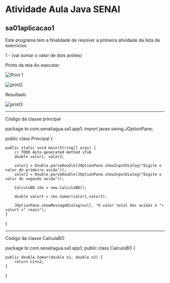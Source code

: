 # Atividade Aula Java SENAI 
## sa01aplicacao1


Este programa tem a finalidade de resolver a primeira atividade da lista de exercicios


1 - (vai somar o valor de dois aviões)

Prints da tela
Ao executar: 

![Print 1](https://user-images.githubusercontent.com/86980974/215861331-0da33303-a709-4abe-b66e-3344daacbeba.PNG)


![print2](https://user-images.githubusercontent.com/86980974/215861371-8a95113f-379a-411e-8bb6-928c8b05886c.PNG)

Resultado


![print3](https://user-images.githubusercontent.com/86980974/215861416-7d55be09-bd8b-4a96-8dfb-8f91c8055e1c.PNG)


----------------------------------------------------------------------------------

Código da classe principal

package br.com.senaitagua.sa1.app1;
import javax.swing.JOptionPane;

public class Principal {

	public static void main(String[] args) {
		// TODO Auto-generated method stub
		double valor1, valor2;
		
		valor1 = Double.parseDouble(JOptionPane.showInputDialog("Digite o valor do primeiro avião"));
		valor2 = Double.parseDouble(JOptionPane.showInputDialog("Digite o valor do segundo avião"));
		
		CalculoBO cbo = new CalculoBO();
		
		double valort = cbo.Somar(valor1,valor2);
		
		JOptionPane.showMessageDialog(null, "O valor total dos aviões é "+ valort +" reais");
	}

}
    
----------------------------------------------------------------------------------

Código da classe CalculaBO

package br.com.senaitagua.sa1.app1;
public class CalculoBO {

	public double Somar(double n1, double n2) {
		return n1+n2;
	}
	
}
